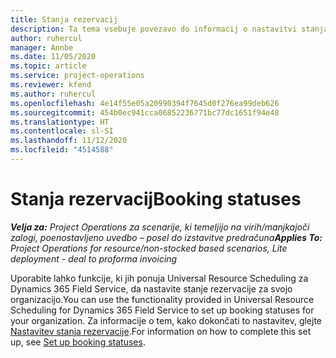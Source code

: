 ```yaml
---
title: Stanja rezervacij
description: Ta tema vsebuje povezavo do informacij o nastavitvi stanja rezervacije za Project Operations.
author: ruhercul
manager: Annbe
ms.date: 11/05/2020
ms.topic: article
ms.service: project-operations
ms.reviewer: kfend
ms.author: ruhercul
ms.openlocfilehash: 4e14f55e05a20990394f7645d0f276ea99deb626
ms.sourcegitcommit: 454b0ec941cca06852236771bc77dc1651f94e48
ms.translationtype: HT
ms.contentlocale: sl-SI
ms.lasthandoff: 11/12/2020
ms.locfileid: "4514588"
---
```

# <a name="booking-statuses"></a><span data-ttu-id="ab57d-103">Stanja rezervacij</span><span class="sxs-lookup"><span data-stu-id="ab57d-103">Booking statuses</span></span>

<span data-ttu-id="ab57d-104">_**Velja za:** Project Operations za scenarije, ki temeljijo na virih/manjkajoči zalogi, poenostavljeno uvedbo – posel do izstavitve predračuna_</span><span class="sxs-lookup"><span data-stu-id="ab57d-104">_**Applies To:** Project Operations for resource/non-stocked based scenarios, Lite deployment - deal to proforma invoicing_</span></span>

<span data-ttu-id="ab57d-105">Uporabite lahko funkcije, ki jih ponuja Universal Resource Scheduling za Dynamics 365 Field Service, da nastavite stanje rezervacije za svojo organizacijo.</span><span class="sxs-lookup"><span data-stu-id="ab57d-105">You can use the functionality provided in Universal Resource Scheduling for Dynamics 365 Field Service to set up booking statuses for your organization.</span></span> <span data-ttu-id="ab57d-106">Za informacije o tem, kako dokončati to nastavitev, glejte [Nastavitev stanja rezervacije](https://docs.microsoft.com/dynamics365/field-service/set-up-booking-statuses).</span><span class="sxs-lookup"><span data-stu-id="ab57d-106">For information on how to complete this set up, see [Set up booking statuses](https://docs.microsoft.com/dynamics365/field-service/set-up-booking-statuses).</span></span>
